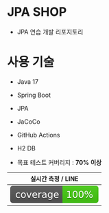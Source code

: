# JPA SHOP

- JPA 연습 개발 리포지토리

# 사용 기술

- Java 17
- Spring Boot
- JPA
- JaCoCo
- GitHub Actions
- H2 DB

- 목표 테스트 커버리지 : **70% 이상**

|             실시간 측정 / LINE              |      
|:--------------------------------------:|
| ![coverage](.github/badges/jacoco.svg) |

